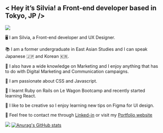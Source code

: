 ## < Hey it’s Silvia! a Front-end developer based in Tokyo, JP />

[<img src="https://img.shields.io/badge/LinkedIn-0077B5?style=for-the-badge&logo=linkedin&logoColor=white" />](https://www.linkedin.com/in/silviasalatcasado/)

🖥 I am Silvia, a Front-end developer and UX Designer.

📚 I am a former undergraduate in East Asian Studies and I can speak Japanese 🇯🇵 and Korean 🇰🇷.

📲 I also have a wide knowledge on Marketing and I enjoy anything that has to do with Digital Marketing and Communication campaigns.

💫 I am passionate about CSS and Javascript.

🧩 I learnt Ruby on Rails on Le Wagon Bootcamp and recently started learning React.

🎨 I like to be creative so I enjoy learning new tips on Figma for UI design.

💬 Feel free to contact me through [Linked-in](https://www.linkedin.com/in/silviasalatcasado/) or visit my [Portfolio website](https://heyitssilvia.netlify.app/)


<img src="https://github-readme-stats.vercel.app/api/top-langs/?username=silsc" /> [![Anurag's GitHub stats](https://github-readme-stats.vercel.app/api?username=silsc)](https://github.com/anuraghazra/github-readme-stats)


